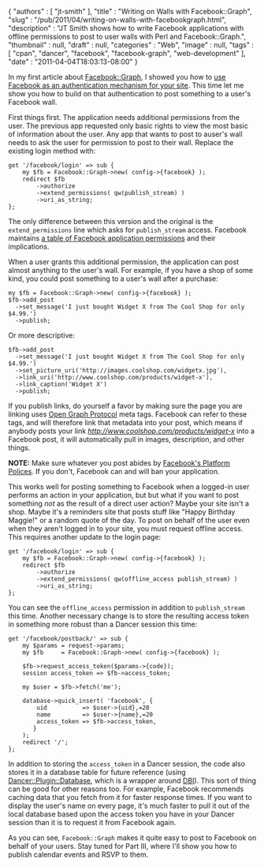 {
   "authors" : [
      "jt-smith"
   ],
   "title" : "Writing on Walls with Facebook::Graph",
   "slug" : "/pub/2011/04/writing-on-walls-with-facebookgraph.html",
   "description" : "JT Smith shows how to write Facebook applications with offline permissions to post to user walls with Perl and Facebook::Graph.",
   "thumbnail" : null,
   "draft" : null,
   "categories" : "Web",
   "image" : null,
   "tags" : [
      "cpan",
      "dancer",
      "facebook",
      "facebook-graph",
      "web-development"
   ],
   "date" : "2011-04-04T18:03:13-08:00"
}





In my first article about
[Facebook::Graph](http://search.cpan.org/perldoc?Facebook::Graph), I
showed you how to [use Facebook as an authentication mechanism for your
site](/media/_pub_2011_04_writing-on-walls-with-facebookgraph/facebook-authentication-with-perl-and-facebookgraph.html).
This time let me show you how to build on that authentication to post
something to a user's Facebook wall.

First things first. The application needs additional permissions from
the user. The previous app requested only basic rights to view the most
basic of information about the user. Any app that wants to post to
auser's wall needs to ask the user for permission to post to their wall.
Replace the existing login method with:

    get '/facebook/login' => sub {
        my $fb = Facebook::Graph->new( config->{facebook} );
        redirect $fb
            ->authorize
            ->extend_permissions( qw(publish_stream) )
            ->uri_as_string;
    };

The only difference between this version and the original is the
`extend_permissions` line which asks for `publish_stream` access.
Facebook maintains [a table of Facebook application
permissions](http://developers.facebook.com/docs/authentication/permissions/)
and their implications.

When a user grants this additional permission, the application can post
almost anything to the user's wall. For example, if you have a shop of
some kind, you could post something to a user's wall after a purchase:

    my $fb = Facebook::Graph->new( config->{facebook} );
    $fb->add_post
      ->set_message('I just bought Widget X from The Cool Shop for only $4.99.')
      ->publish;

Or more descriptive:

    $fb->add_post
      ->set_message('I just bought Widget X from The Cool Shop for only $4.99.')
      ->set_picture_uri('http://images.coolshop.com/widgetx.jpg'),
      ->link_uri('http://www.coolshop.com/products/widget-x'),
      ->link_caption('Widget X')
      ->publish;

If you publish links, do yourself a favor by making sure the page you
are linking uses [Open Graph Protocol](http://ogp.me/) meta tags.
Facebook can refer to these tags, and will therefore link that metadata
into your post, which means if anybody posts your link
*http://www.coolshop.com/products/widget-x* into a Facebook post, it
will automatically pull in images, description, and other things.

**NOTE:** Make sure whatever you post abides by [Facebook's Platform
Polices](http://developers.facebook.com/policy/). If you don't, Facebook
can and will ban your application.

This works well for posting something to Facebook when a logged-in user
performs an action in your application, but but what if you want to post
something *not* as the result of a direct user action? Maybe your site
isn't a shop. Maybe it's a reminders site that posts stuff like "Happy
Birthday Maggie!" or a random quote of the day. To post on behalf of the
user even when they aren't logged in to your site, you must request
offline access. This requires another update to the login page:

    get '/facebook/login' => sub {
        my $fb = Facebook::Graph->new( config->{facebook} );
        redirect $fb
            ->authorize
            ->extend_permissions( qw(offline_access publish_stream) )
            ->uri_as_string;
    };

You can see the `offline_access` permission in addition to
`publish_stream` this time. Another necessary change is to store the
resulting access token in something more robust than a Dancer session
this time:

    get '/facebook/postback/' => sub {
        my $params = request->params;
        my $fb     = Facebook::Graph->new( config->{facebook} );

        $fb->request_access_token($params->{code});
        session access_token => $fb->access_token;

        my $user = $fb->fetch('me');

        database->quick_insert( 'facebook', {
            uid          => $user->{uid},=20
            name         => $user->{name},=20
            access_token => $fb->access_token,
           }
        );
        redirect '/';
    };

In addition to storing the `access_token` in a Dancer session, the code
also stores it in a database table for future reference (using
[Dancer::Plugin::Database](http://search.cpan.org/perldoc?Dancer::Plugin::Database),
which is a wrapper around [DBI](http://search.cpan.org/perldoc?DBI)).
This sort of thing can be good for other reasons too. For example,
Facebook recommends caching data that you fetch from it for faster
response times. If you want to display the user's name on every page,
it's much faster to pull it out of the local database based upon the
access token you have in your Dancer session than it is to request it
from Facebook again.

As you can see, `Facebook::Graph` makes it quite easy to post to
Facebook on behalf of your users. Stay tuned for Part III, where I'll
show you how to publish calendar events and RSVP to them.


